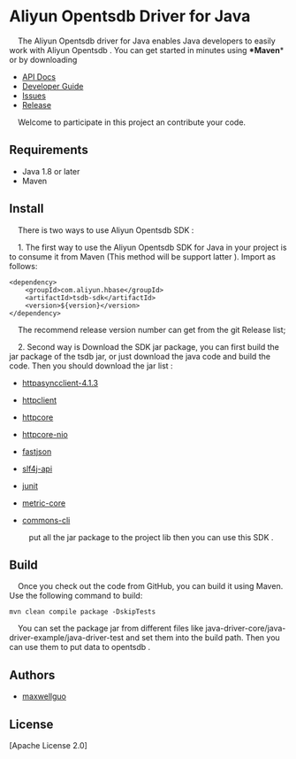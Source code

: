 # Aliyun Opentsdb Driver for Java


&nbsp;&nbsp;&nbsp;&nbsp;The Aliyun Opentsdb driver for Java enables Java developers to easily work with Aliyun Opentsdb . You can get started in minutes using **\*Maven*** or by downloading 

- [API Docs](https://help.aliyun.com/document_detail/100634.html?spm=a2c4g.11174283.6.603.56d93c2eYwpOnQ)
- [Developer Guide]( http://opentsdb.net/docs/build/html/index.html)
- [Issues]( https://github.com/aliyun/hbase-tsdb-java-sdk/issues)
- [Release](https://github.com/aliyun/hbase-tsdb-java-sdk/releases )

&nbsp;&nbsp;&nbsp;&nbsp;Welcome to participate in this project an contribute your code.

## Requirements

- Java 1.8 or later
- Maven

## Install

&nbsp;&nbsp;&nbsp;&nbsp;There is two ways to use Aliyun Opentsdb SDK :

&nbsp;&nbsp;&nbsp;&nbsp;1. The first way to use the Aliyun Opentsdb SDK for Java in your project is to consume it from Maven (This method will be support latter ). Import as follows:

```
<dependency>
    <groupId>com.aliyun.hbase</groupId>
    <artifactId>tsdb-sdk</artifactId>
    <version>${version}</version>
</dependency>
```

&nbsp;&nbsp;&nbsp;&nbsp;The recommend release version number can get from the git Release list;

&nbsp;&nbsp;&nbsp;&nbsp;2. Second way is Download the SDK jar package, you can first build the jar package of the tsdb jar, or just download the java code and build the code. Then you should download the  jar list :

- [httpasyncclient-4.1.3](http://central.maven.org/maven2/org/apache/httpcomponents/httpasyncclient/4.1.3/httpasyncclient-4.1.3.jar?spm=a2c4g.11186623.2.15.5ada3b14kRS3c0&file=httpasyncclient-4.1.3.jar)

- [httpclient](http://central.maven.org/maven2/org/apache/httpcomponents/httpclient/4.5.3/httpclient-4.5.3.jar)

- [httpcore](http://central.maven.org/maven2/org/apache/httpcomponents/httpcore/4.4.6/httpcore-4.4.6.jar)

- [httpcore-nio](http://central.maven.org/maven2/org/apache/httpcomponents/httpcore-nio/4.4.6/httpcore-nio-4.4.6.jar)

- [fastjson](http://central.maven.org/maven2/com/alibaba/fastjson/1.2.35/fastjson-1.2.35.jar)

- [slf4j-api](http://central.maven.org/maven2/org/slf4j/slf4j-api/1.7.21/slf4j-api-1.7.21.jar)

- [junit](http://central.maven.org/maven2/junit/junit/4.12/junit-4.12.jar)

- [metric-core](http://central.maven.org/maven2/com/yammer/metrics/metrics-core/2.2.0/metrics-core-2.2.0.jar)

- [commons-cli](http://central.maven.org/maven2/commons-cli/commons-cli/1.4/commons-cli-1.4.jar)

  &nbsp;&nbsp;&nbsp;put all the jar package to the project lib then you can use this SDK .


## Build

&nbsp;&nbsp;&nbsp;&nbsp;Once you check out the code from GitHub, you can build it using Maven. Use the following command to build:

```
mvn clean compile package -DskipTests
```

&nbsp;&nbsp;&nbsp;&nbsp;You can set the package jar from different files like java-driver-core/java-driver-example/java-driver-test and set them into the build path. Then you can use them to put data to opentsdb .

## Authors

- [maxwellguo]( https://github.com/cclive1601)

## License

[Apache License 2.0]

